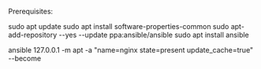 Prerequisites:

sudo apt update 
sudo apt install software-properties-common
sudo apt-add-repository --yes --update ppa:ansible/ansible
sudo apt install ansible

ansible 127.0.0.1 -m apt -a "name=nginx state=present update_cache=true" --become
